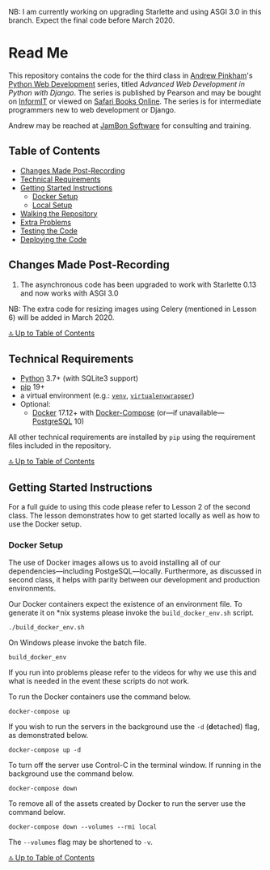 NB: I am currently working on upgrading Starlette and using
ASGI 3.0 in this branch. Expect the final code before March 2020.

# Read Me

This repository contains the code for the third class in [Andrew
Pinkham]'s [Python Web Development] series, titled *Advanced Web
Development in Python with Django*. The series is published by Pearson
and may be bought on [InformIT] or viewed on [Safari Books Online]. The
series is for intermediate programmers new to web development or Django.

[Andrew Pinkham]: https://andrewsforge.com
[Python Web Development]: https://pywebdev.com
[InformIT]: https://pywebdev.com/buy-22-3/
[Safari Books Online]: https://pywebdev.com/safari-22-3/

Andrew may be reached at [JamBon Software] for consulting and training.

[JamBon Software]: https://www.jambonsw.com

## Table of Contents

- [Changes Made Post-Recording](#changes-made-post-recording)
- [Technical Requirements](#technical-requirements)
- [Getting Started Instructions](#getting-started-instructions)
  - [Docker Setup](#docker-setup)
  - [Local Setup](#local-setup)
- [Walking the Repository](#walking-the-Repository)
- [Extra Problems](#extra-problems)
- [Testing the Code](#testing-the-code)
- [Deploying the Code](#deploying-the-code)

## Changes Made Post-Recording

1. The asynchronous code has been upgraded to work with Starlette 0.13
   and now works with ASGI 3.0

NB: The extra code for resizing images using Celery (mentioned in Lesson 6)
will be added in March 2020.

[🔝 Up to Table of Contents](#table-of-contents)

## Technical Requirements

- [Python] 3.7+ (with SQLite3 support)
- [pip] 19+
- a virtual environment (e.g.: [`venv`], [`virtualenvwrapper`])
- Optional:
  - [Docker] 17.12+ with [Docker-Compose] (or—if unavailable—[PostgreSQL] 10)


[Python]: https://www.python.org/downloads/
[pip]: https://pip.pypa.io/en/stable/installing/
[`venv`]:https://docs.python.org/3/library/venv.html
[`virtualenvwrapper`]: https://virtualenvwrapper.readthedocs.io/en/latest/install.html
[Docker]: https://www.docker.com/get-started
[Docker-Compose]: https://docs.docker.com/compose/
[PostgreSQL]: https://www.postgresql.org/

All other technical requirements are installed by `pip` using the
requirement files included in the repository.

[🔝 Up to Table of Contents](#table-of-contents)

## Getting Started Instructions

For a full guide to using this code please refer to Lesson 2 of the
second class. The lesson demonstrates how to get started locally as well
as how to use the Docker setup.

### Docker Setup

The use of Docker images allows us to avoid installing all of our
dependencies—including PostgeSQL—locally. Furthermore, as discussed
in second class, it helps with parity between our development and
production environments.

Our Docker containers expect the existence of an environment file. To
generate it on *nix systems please invoke the `build_docker_env.sh`
script.

```shell
./build_docker_env.sh
```

On Windows please invoke the batch file.

```
build_docker_env
```

If you run into problems please refer to the videos for why we use this
and what is needed in the event these scripts do not work.

To run the Docker containers use the command below.

```shell
docker-compose up
```

If you wish to run the servers in the background use the `-d`
(**d**etached) flag, as demonstrated below.

```shell
docker-compose up -d
```

To turn off the server use Control-C in the terminal window. If running
in the background use the command below.

```shell
docker-compose down
```

To remove all of the assets created by Docker to run the server use the
command below.

```shell
docker-compose down --volumes --rmi local
```

The `--volumes` flag may be shortened to `-v`.

[🔝 Up to Table of Contents](#table-of-contents)

